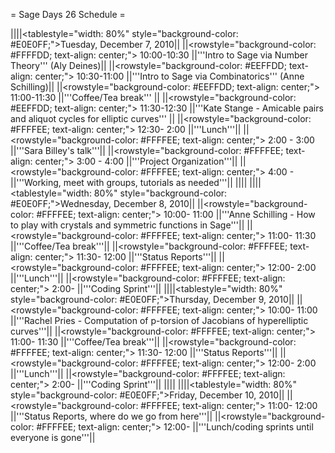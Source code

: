 = Sage Days 26 Schedule =


||||<tablestyle="width: 80%" style="background-color: #E0E0FF;">Tuesday, December 7, 2010||
||<rowstyle="background-color: #FFFFDD; text-align: center;"> 10:00-10:30  ||'''Intro to Sage via Number Theory''' (Aly Deines)||
||<rowstyle="background-color: #EEFFDD; text-align: center;"> 10:30-11:00  ||'''Intro to Sage via Combinatorics''' (Anne Schilling)||
||<rowstyle="background-color: #EEFFDD; text-align: center;"> 11:00-11:30  ||'''Coffee/Tea break''' ||
||<rowstyle="background-color: #EEFFDD; text-align: center;"> 11:30-12:30  ||'''Kate Stange - Amicable pairs and aliquot cycles for elliptic curves''' ||
||<rowstyle="background-color: #FFFFEE; text-align: center;"> 12:30- 2:00  ||'''Lunch'''||
||<rowstyle="background-color: #FFFFEE; text-align: center;"> 2:00 - 3:00  ||'''Sara Billey's talk'''||
||<rowstyle="background-color: #FFFFEE; text-align: center;"> 3:00 - 4:00  ||'''Project Organization'''||
||<rowstyle="background-color: #FFFFEE; text-align: center;"> 4:00 -       ||'''Working, meet with groups, tutorials as needed'''||
||||
||||<tablestyle="width: 80%" style="background-color: #E0E0FF;">Wednesday, December 8, 2010||
||<rowstyle="background-color: #FFFFEE; text-align: center;"> 10:00- 11:00  ||'''Anne Schilling - How to play with crystals and symmetric functions in Sage'''||
||<rowstyle="background-color: #FFFFEE; text-align: center;"> 11:00- 11:30  ||'''Coffee/Tea break'''||
||<rowstyle="background-color: #FFFFEE; text-align: center;"> 11:30- 12:00  ||'''Status Reports'''||
||<rowstyle="background-color: #FFFFEE; text-align: center;"> 12:00-  2:00  ||'''Lunch'''||
||<rowstyle="background-color: #FFFFEE; text-align: center;">  2:00-        ||'''Coding Sprint'''||
||||<tablestyle="width: 80%" style="background-color: #E0E0FF;">Thursday, December 9, 2010||
||<rowstyle="background-color: #FFFFEE; text-align: center;"> 10:00- 11:00  ||'''Rachel Pries - Computation of p-torsion of Jacobians of hyperelliptic curves'''||
||<rowstyle="background-color: #FFFFEE; text-align: center;"> 11:00- 11:30  ||'''Coffee/Tea break'''||
||<rowstyle="background-color: #FFFFEE; text-align: center;"> 11:30- 12:00  ||'''Status Reports'''||
||<rowstyle="background-color: #FFFFEE; text-align: center;"> 12:00-  2:00  ||'''Lunch'''||
||<rowstyle="background-color: #FFFFEE; text-align: center;">  2:00-        ||'''Coding Sprint'''||
||||
||||<tablestyle="width: 80%" style="background-color: #E0E0FF;">Friday, December 10, 2010||
||<rowstyle="background-color: #FFFFEE; text-align: center;"> 11:00- 12:00  ||'''Status Reports, where do we go from here'''||
||<rowstyle="background-color: #FFFFEE; text-align: center;"> 12:00-        ||'''Lunch/coding sprints until everyone is gone'''||
